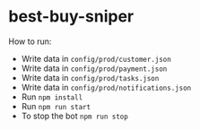 # best-buy-sniper

How to run:

- Write data in `config/prod/customer.json`
- Write data in `config/prod/payment.json`
- Write data in `config/prod/tasks.json`
- Write data in `config/prod/notifications.json`
- Run `npm install`
- Run `npm run start`
- To stop the bot `npm run stop`
